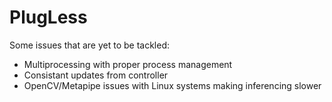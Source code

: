 # PlugLess

Some issues that are yet to be tackled:
 * Multiprocessing with proper process management
 * Consistant updates from controller
 * OpenCV/Metapipe issues with Linux systems making inferencing slower
